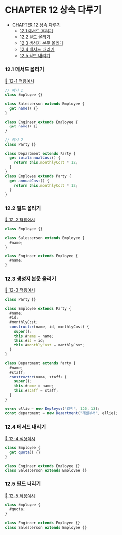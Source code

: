 # CHAPTER 12 상속 다루기

- [CHAPTER 12 상속 다루기](#chapter-12-상속-다루기)
  - [12.1 메서드 올리기](#121-메서드-올리기)
  - [12.2 필드 올리기](#122-필드-올리기)
  - [12.3 생성자 본문 올리기](#123-생성자-본문-올리기)
  - [12.4 메서드 내리기](#124-메서드-내리기)
  - [12.5 필드 내리기](#125-필드-내리기)

### 12.1 메서드 올리기

[📂 12-1 적용예시](./12-1.js)

```js
// 예시 1
class Employee {}

class Salesperson extends Employee {
  get name() {}
}

class Engineer extends Employee {
  get name() {}
}

// 예시 2
class Party {}

class Department extends Party {
  get totalAnnualCost() {
    return this.monthlyCost * 12;
  }
}
class Employee extends Party {
  get annualCost() {
    return this.monthlyCost * 12;
  }
}
```

### 12.2 필드 올리기

[📂 12-2 적용예시](./12-2.js)

```js
class Employee {}

class Salesperson extends Employee {
  #name;
}

class Engineer extends Employee {
  #name;
}
```

### 12.3 생성자 본문 올리기

[📂 12-3 적용예시](./12-3.js)

```js
class Party {}

class Employee extends Party {
  #name;
  #id;
  #monthlyCost;
  constructor(name, id, monthlyCost) {
    super();
    this.#name = name;
    this.#id = id;
    this.#monthlyCost = monthlyCost;
  }
}

class Department extends Party {
  #name;
  #staff;
  constructor(name, staff) {
    super();
    this.#name = name;
    this.#staff = staff;
  }
}

const ellie = new Employee("엘리", 123, 13);
const department = new Department("개발부서", ellie);
```

### 12.4 메서드 내리기

[📂 12-4 적용예시](./12-4.js)

```js
class Employee {
  get quota() {}
}

class Engineer extends Employee {}
class Salesperson extends Employee {}
```

### 12.5 필드 내리기

[📂 12-5 적용예시](./12-5.js)

```js
class Employee {
  #quota;
}

class Engineer extends Employee {}
class Salesperson extends Employee {}
```
